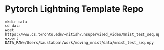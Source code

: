 # Pytorch Lightning Template Repo

```
mkdir data
cd data
wget https://www.cs.toronto.edu/~nitish/unsupervised_video/mnist_test_seq.npy
export DATA_RAW=/Users/kaustabpal/work/moving_mnist/data/mnist_test_seq.npy
```

